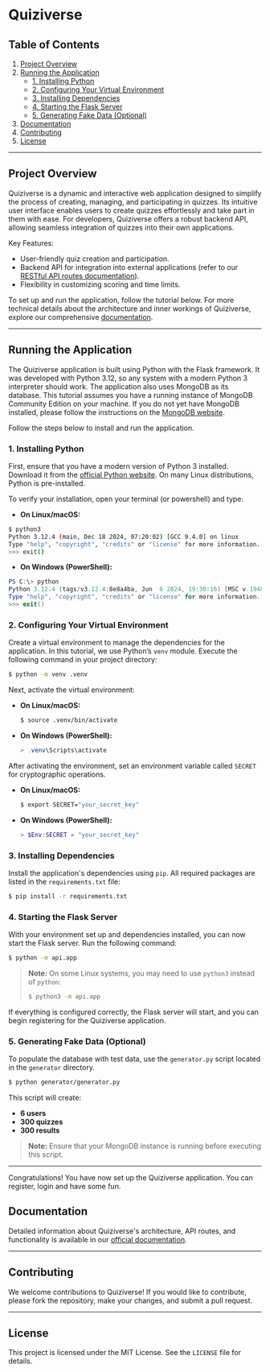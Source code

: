 # Quiziverse

## Table of Contents
1. [Project Overview](#project-overview)
2. [Running the Application](#running-the-application)
   - [1. Installing Python](#1-installing-python)
   - [2. Configuring Your Virtual Environment](#2-configuring-your-virtual-environment)
   - [3. Installing Dependencies](#3-installing-dependencies)
   - [4. Starting the Flask Server](#4-starting-the-flask-server)
   - [5. Generating Fake Data (Optional)](#5-generating-fake-data-optional)
3. [Documentation](#documentation)
4. [Contributing](#contributing)
5. [License](#license)

---

## Project Overview

Quiziverse is a dynamic and interactive web application designed to simplify the process of creating, managing, and participating in quizzes. Its intuitive user interface enables users to create quizzes effortlessly and take part in them with ease. For developers, Quiziverse offers a robust backend API, allowing seamless integration of quizzes into their own applications. 

Key Features:
- User-friendly quiz creation and participation.
- Backend API for integration into external applications (refer to our [RESTful API routes documentation](https://realwrc.github.io/quiziverse/api.blueprints.html#restful-api-routes)).
- Flexibility in customizing scoring and time limits.

To set up and run the application, follow the tutorial below. For more technical details about the architecture and inner workings of Quiziverse, explore our comprehensive [documentation](https://realwrc.github.io/quiziverse/index.html).

---

## Running the Application


The Quiziverse application is built using Python with the Flask framework. It was developed with Python 3.12, so any system with a modern Python 3 interpreter should work. The application also uses MongoDB as its database. This tutorial assumes you have a running instance of MongoDB Community Edition on your machine. If you do not yet have MongoDB installed, please follow the instructions on the [MongoDB website](https://www.mongodb.com/).

Follow the steps below to install and run the application.

### 1. Installing Python

First, ensure that you have a modern version of Python 3 installed. Download it from the [official Python website](https://www.python.org/downloads/). On many Linux distributions, Python is pre-installed.

To verify your installation, open your terminal (or powershell) and type:

- **On Linux/macOS:**

```bash
$ python3
Python 3.12.4 (main, Dec 18 2024, 07:20:02) [GCC 9.4.0] on linux
Type "help", "copyright", "credits" or "license" for more information.
>>> exit()
```
- **On Windows (PowerShell):**

```powershell
PS C:\> python
Python 3.12.4 (tags/v3.12.4:8e8a4ba, Jun  6 2024, 19:30:16) [MSC v.1940 64 bit (AMD64)] on win32
Type "help", "copyright", "credits" or "license" for more information.
>>> exit()
```

### 2. Configuring Your Virtual Environment

Create a virtual environment to manage the dependencies for the application. In this tutorial, we use Python’s `venv` module. Execute the following command in your project directory:

```bash
$ python -m venv .venv
```

Next, activate the virtual environment:

- **On Linux/macOS:**

  ```bash
  $ source .venv/bin/activate
  ```

- **On Windows (PowerShell):**

  ```powershell
  > .venv\Scripts\activate
  ```

After activating the environment, set an environment variable called `SECRET` for cryptographic operations.

- **On Linux/macOS:**

  ```bash
  $ export SECRET="your_secret_key"
  ```

- **On Windows (PowerShell):**

  ```powershell
  > $Env:SECRET = "your_secret_key"
  ```

### 3. Installing Dependencies

Install the application's dependencies using `pip`. All required packages are listed in the `requirements.txt` file:

```bash
$ pip install -r requirements.txt
```

### 4. Starting the Flask Server

With your environment set up and dependencies installed, you can now start the Flask server. Run the following command:

```bash
$ python -m api.app
```

> **Note:** On some Linux systems, you may need to use `python3` instead of `python`:
>
> ```bash
> $ python3 -m api.app
> ```

If everything is configured correctly, the Flask server will start, and you can begin registering for the Quiziverse application.

### 5. Generating Fake Data (Optional)

To populate the database with test data, use the `generator.py` script located in the `generator` directory.

```bash
$ python generator/generator.py
```

This script will create:
- **6 users**
- **300 quizzes**
- **300 results**

> **Note:** Ensure that your MongoDB instance is running before executing this script.

---

Congratulations! You have now set up the Quiziverse application. You can register, login and have some fun.

## Documentation

Detailed information about Quiziverse's architecture, API routes, and functionality is available in our [official documentation](https://realwrc.github.io/quiziverse/index.html).

---

## Contributing

We welcome contributions to Quiziverse! If you would like to contribute, please fork the repository, make your changes, and submit a pull request.

---

## License

This project is licensed under the MIT License. See the `LICENSE` file for details.

